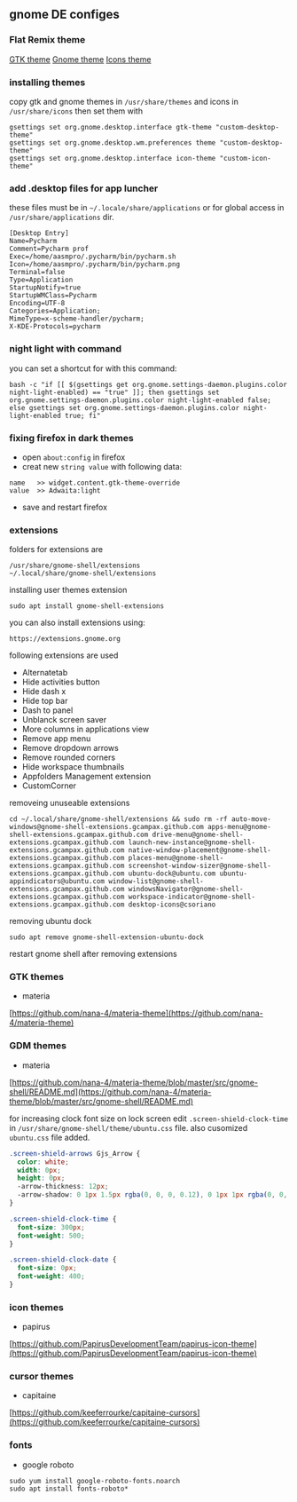 ## gnome DE configes

### Flat Remix theme
[GTK theme](https://github.com/daniruiz/Flat-Remix-GTK)
[Gnome theme](https://github.com/daniruiz/flat-remix-gnome)
[Icons theme](https://github.com/daniruiz/Flat-Remix)

### installing themes
copy gtk and gnome themes in `/usr/share/themes` and icons in `/usr/share/icons` then set them with
```
gsettings set org.gnome.desktop.interface gtk-theme "custom-desktop-theme"
gsettings set org.gnome.desktop.wm.preferences theme "custom-desktop-theme"
gsettings set org.gnome.desktop.interface icon-theme "custom-icon-theme"
```

### add .desktop files for app luncher
these files must be in `~/.locale/share/applications` or for global access in `/usr/share/applications` dir.
```
[Desktop Entry]
Name=Pycharm
Comment=Pycharm prof
Exec=/home/aasmpro/.pycharm/bin/pycharm.sh
Icon=/home/aasmpro/.pycharm/bin/pycharm.png
Terminal=false
Type=Application
StartupNotify=true
StartupWMClass=Pycharm
Encoding=UTF-8
Categories=Application;
MimeType=x-scheme-handler/pycharm;
X-KDE-Protocols=pycharm
```

### night light with command
you can set a shortcut for with this command:
```
bash -c "if [[ $(gsettings get org.gnome.settings-daemon.plugins.color night-light-enabled) == "true" ]]; then gsettings set org.gnome.settings-daemon.plugins.color night-light-enabled false; else gsettings set org.gnome.settings-daemon.plugins.color night-light-enabled true; fi"
```

### fixing firefox in dark themes
* open `about:config` in firefox
* creat new `string value` with following data:
```
name   >> widget.content.gtk-theme-override
value  >> Adwaita:light
```
* save and restart firefox

### extensions
folders for extensions are
```
/usr/share/gnome-shell/extensions
~/.local/share/gnome-shell/extensions
```

installing user themes extension
```
sudo apt install gnome-shell-extensions
```

you can also install extensions using:
```
https://extensions.gnome.org
```

following extensions are used

* Alternatetab
* Hide activities button
* Hide dash x
* Hide top bar
* Dash to panel
* Unblanck screen saver
* More columns in applications view
* Remove app menu
* Remove dropdown arrows
* Remove rounded corners
* Hide workspace thumbnails
* Appfolders Management extension
* CustomCorner

removeing unuseable extensions
```
cd ~/.local/share/gnome-shell/extensions && sudo rm -rf auto-move-windows@gnome-shell-extensions.gcampax.github.com apps-menu@gnome-shell-extensions.gcampax.github.com drive-menu@gnome-shell-extensions.gcampax.github.com launch-new-instance@gnome-shell-extensions.gcampax.github.com native-window-placement@gnome-shell-extensions.gcampax.github.com places-menu@gnome-shell-extensions.gcampax.github.com screenshot-window-sizer@gnome-shell-extensions.gcampax.github.com ubuntu-dock@ubuntu.com ubuntu-appindicators@ubuntu.com window-list@gnome-shell-extensions.gcampax.github.com windowsNavigator@gnome-shell-extensions.gcampax.github.com workspace-indicator@gnome-shell-extensions.gcampax.github.com desktop-icons@csoriano
```
removing ubuntu dock
```
sudo apt remove gnome-shell-extension-ubuntu-dock
```

restart gnome shell after removing extensions

### GTK themes
* materia

[https://github.com/nana-4/materia-theme](https://github.com/nana-4/materia-theme)


### GDM themes
* materia

[https://github.com/nana-4/materia-theme/blob/master/src/gnome-shell/README.md](https://github.com/nana-4/materia-theme/blob/master/src/gnome-shell/README.md)

for increasing clock font size on lock screen edit `.screen-shield-clock-time` in `/usr/share/gnome-shell/theme/ubuntu.css` file.
also cusomized `ubuntu.css` file added.
```css
.screen-shield-arrows Gjs_Arrow {
  color: white;
  width: 0px;
  height: 0px;
  -arrow-thickness: 12px;
  -arrow-shadow: 0 1px 1.5px rgba(0, 0, 0, 0.12), 0 1px 1px rgba(0, 0, 0, 0.24);
}

.screen-shield-clock-time {
  font-size: 300px;
  font-weight: 500;
}

.screen-shield-clock-date {
  font-size: 0px;
  font-weight: 400;
}
```

### icon themes
* papirus

[https://github.com/PapirusDevelopmentTeam/papirus-icon-theme](https://github.com/PapirusDevelopmentTeam/papirus-icon-theme)


### cursor themes
* capitaine

[https://github.com/keeferrourke/capitaine-cursors](https://github.com/keeferrourke/capitaine-cursors)


### fonts
* google roboto
```
sudo yum install google-roboto-fonts.noarch
sudo apt install fonts-roboto*
```
